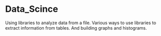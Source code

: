 # Data_Scince
Using libraries to analyze data from a file.
Various ways to use libraries to extract information from tables. 
And building graphs and histograms.
